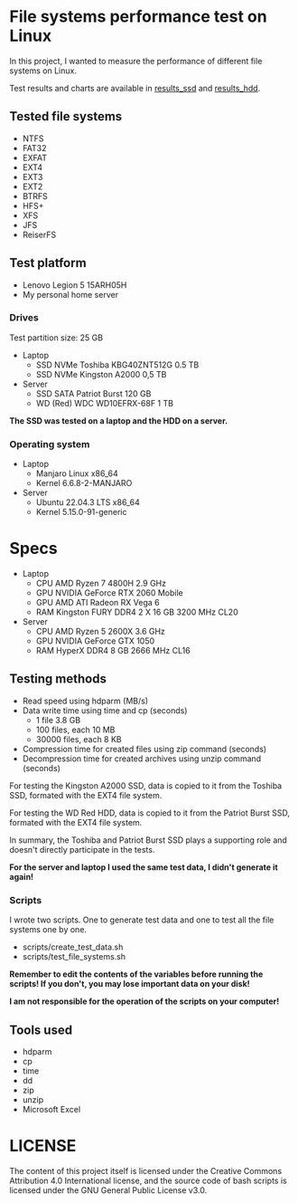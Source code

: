 # File systems performance test on Linux

In this project, I wanted to measure the performance of different file systems on Linux.

Test results and charts are available in [results_ssd](./results_ssd) and [results_hdd](./results_hdd).

## Tested file systems
- NTFS
- FAT32
- EXFAT
- EXT4
- EXT3
- EXT2
- BTRFS
- HFS+
- XFS
- JFS
- ReiserFS

## Test platform
- Lenovo Legion 5 15ARH05H
- My personal home server 

### Drives
Test partition size: 25 GB
- Laptop
  - SSD NVMe Toshiba KBG40ZNT512G 0.5 TB
  - SSD NVMe Kingston A2000 0,5 TB
- Server
  - SSD SATA Patriot Burst 120 GB
  - WD (Red) WDC WD10EFRX-68F 1 TB

**The SSD was tested on a laptop and the HDD on a server.**

### Operating system
- Laptop
  - Manjaro Linux x86_64
  - Kernel 6.6.8-2-MANJARO
- Server
  - Ubuntu 22.04.3 LTS x86_64
  - Kernel 5.15.0-91-generic

# Specs
- Laptop
  - CPU AMD Ryzen 7 4800H 2.9 GHz
  - GPU NVIDIA GeForce RTX 2060 Mobile
  - GPU AMD ATI Radeon RX Vega 6
  - RAM Kingston FURY DDR4 2 X 16 GB 3200 MHz CL20
- Server
  - CPU AMD Ryzen 5 2600X 3.6 GHz
  - GPU NVIDIA GeForce GTX 1050
  - RAM HyperX DDR4 8 GB 2666 MHz CL16

## Testing methods
- Read speed using hdparm (MB/s)
- Data write time using time and cp (seconds)
  - 1 file 3.8 GB
  - 100 files, each 10 MB
  - 30000 files, each 8 KB
- Compression time for created files using zip command (seconds)
- Decompression time for created archives using unzip command (seconds)

For testing the Kingston A2000 SSD, data is copied to it from the Toshiba SSD, formated with the EXT4 file system.

For testing the WD Red HDD, data is copied to it from the Patriot Burst SSD, formated with the EXT4 file system.

In summary, the Toshiba and Patriot Burst SSD plays a supporting role and doesn't directly participate in the tests.

**For the server and laptop I used the same test data, I didn't generate it again!**

### Scripts
I wrote two scripts. One to generate test data and one to test all the file systems one by one.
- scripts/create_test_data.sh
- scripts/test_file_systems.sh

**Remember to edit the contents of the variables before running the scripts! If you don't, you may lose important data on your disk!**

**I am not responsible for the operation of the scripts on your computer!**

## Tools used
- hdparm
- cp
- time
- dd
- zip
- unzip
- Microsoft Excel

# LICENSE
The content of this project itself is licensed under the Creative Commons Attribution 4.0 International license, and the source code of bash scripts is licensed under the GNU General Public License v3.0.
